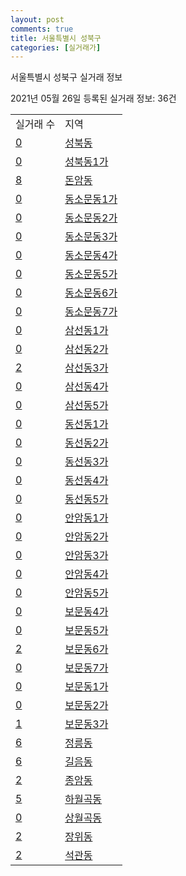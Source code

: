 ```yaml
---
layout: post
comments: true
title: 서울특별시 성북구
categories: [실거래가]
---
```


서울특별시 성북구 실거래 정보

2021년 05월 26일 등록된 실거래 정보: 36건


<table>
  <tr>
    <td>실거래 수</td>
    <td>지역</td>
  </tr>

  
  <tr>
    <td><a href="1129010100.html">0</a></td>
    <td><a href="1129010100.html">성북동</a></td>
  </tr>
    

  <tr>
    <td><a href="1129010200.html">0</a></td>
    <td><a href="1129010200.html">성북동1가</a></td>
  </tr>
    

  <tr>
    <td><a href="1129010300.html">8</a></td>
    <td><a href="1129010300.html">돈암동</a></td>
  </tr>
    

  <tr>
    <td><a href="1129010400.html">0</a></td>
    <td><a href="1129010400.html">동소문동1가</a></td>
  </tr>
    

  <tr>
    <td><a href="1129010500.html">0</a></td>
    <td><a href="1129010500.html">동소문동2가</a></td>
  </tr>
    

  <tr>
    <td><a href="1129010600.html">0</a></td>
    <td><a href="1129010600.html">동소문동3가</a></td>
  </tr>
    

  <tr>
    <td><a href="1129010700.html">0</a></td>
    <td><a href="1129010700.html">동소문동4가</a></td>
  </tr>
    

  <tr>
    <td><a href="1129010800.html">0</a></td>
    <td><a href="1129010800.html">동소문동5가</a></td>
  </tr>
    

  <tr>
    <td><a href="1129010900.html">0</a></td>
    <td><a href="1129010900.html">동소문동6가</a></td>
  </tr>
    

  <tr>
    <td><a href="1129011000.html">0</a></td>
    <td><a href="1129011000.html">동소문동7가</a></td>
  </tr>
    

  <tr>
    <td><a href="1129011100.html">0</a></td>
    <td><a href="1129011100.html">삼선동1가</a></td>
  </tr>
    

  <tr>
    <td><a href="1129011200.html">0</a></td>
    <td><a href="1129011200.html">삼선동2가</a></td>
  </tr>
    

  <tr>
    <td><a href="1129011300.html">2</a></td>
    <td><a href="1129011300.html">삼선동3가</a></td>
  </tr>
    

  <tr>
    <td><a href="1129011400.html">0</a></td>
    <td><a href="1129011400.html">삼선동4가</a></td>
  </tr>
    

  <tr>
    <td><a href="1129011500.html">0</a></td>
    <td><a href="1129011500.html">삼선동5가</a></td>
  </tr>
    

  <tr>
    <td><a href="1129011600.html">0</a></td>
    <td><a href="1129011600.html">동선동1가</a></td>
  </tr>
    

  <tr>
    <td><a href="1129011700.html">0</a></td>
    <td><a href="1129011700.html">동선동2가</a></td>
  </tr>
    

  <tr>
    <td><a href="1129011800.html">0</a></td>
    <td><a href="1129011800.html">동선동3가</a></td>
  </tr>
    

  <tr>
    <td><a href="1129011900.html">0</a></td>
    <td><a href="1129011900.html">동선동4가</a></td>
  </tr>
    

  <tr>
    <td><a href="1129012000.html">0</a></td>
    <td><a href="1129012000.html">동선동5가</a></td>
  </tr>
    

  <tr>
    <td><a href="1129012100.html">0</a></td>
    <td><a href="1129012100.html">안암동1가</a></td>
  </tr>
    

  <tr>
    <td><a href="1129012200.html">0</a></td>
    <td><a href="1129012200.html">안암동2가</a></td>
  </tr>
    

  <tr>
    <td><a href="1129012300.html">0</a></td>
    <td><a href="1129012300.html">안암동3가</a></td>
  </tr>
    

  <tr>
    <td><a href="1129012400.html">0</a></td>
    <td><a href="1129012400.html">안암동4가</a></td>
  </tr>
    

  <tr>
    <td><a href="1129012500.html">0</a></td>
    <td><a href="1129012500.html">안암동5가</a></td>
  </tr>
    

  <tr>
    <td><a href="1129012600.html">0</a></td>
    <td><a href="1129012600.html">보문동4가</a></td>
  </tr>
    

  <tr>
    <td><a href="1129012700.html">0</a></td>
    <td><a href="1129012700.html">보문동5가</a></td>
  </tr>
    

  <tr>
    <td><a href="1129012800.html">2</a></td>
    <td><a href="1129012800.html">보문동6가</a></td>
  </tr>
    

  <tr>
    <td><a href="1129012900.html">0</a></td>
    <td><a href="1129012900.html">보문동7가</a></td>
  </tr>
    

  <tr>
    <td><a href="1129013000.html">0</a></td>
    <td><a href="1129013000.html">보문동1가</a></td>
  </tr>
    

  <tr>
    <td><a href="1129013100.html">0</a></td>
    <td><a href="1129013100.html">보문동2가</a></td>
  </tr>
    

  <tr>
    <td><a href="1129013200.html">1</a></td>
    <td><a href="1129013200.html">보문동3가</a></td>
  </tr>
    

  <tr>
    <td><a href="1129013300.html">6</a></td>
    <td><a href="1129013300.html">정릉동</a></td>
  </tr>
    

  <tr>
    <td><a href="1129013400.html">6</a></td>
    <td><a href="1129013400.html">길음동</a></td>
  </tr>
    

  <tr>
    <td><a href="1129013500.html">2</a></td>
    <td><a href="1129013500.html">종암동</a></td>
  </tr>
    

  <tr>
    <td><a href="1129013600.html">5</a></td>
    <td><a href="1129013600.html">하월곡동</a></td>
  </tr>
    

  <tr>
    <td><a href="1129013700.html">0</a></td>
    <td><a href="1129013700.html">상월곡동</a></td>
  </tr>
    

  <tr>
    <td><a href="1129013800.html">2</a></td>
    <td><a href="1129013800.html">장위동</a></td>
  </tr>
    

  <tr>
    <td><a href="1129013900.html">2</a></td>
    <td><a href="1129013900.html">석관동</a></td>
  </tr>
    


</table>
    